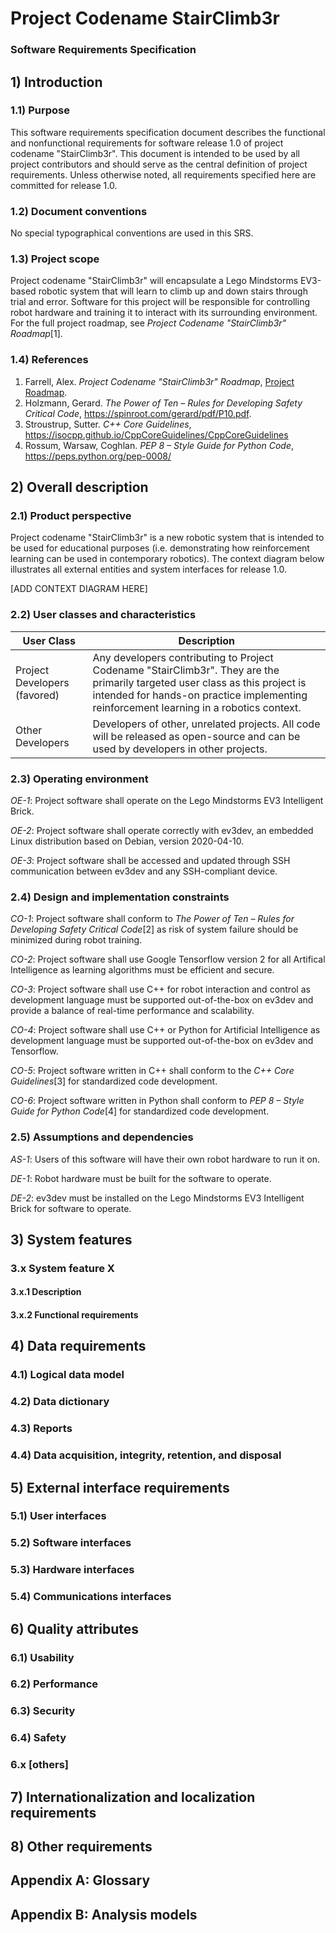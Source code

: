 # Project Codename StairClimb3r 
### Software Requirements Specification


## 1) Introduction
### 1.1) Purpose
This software requirements specification document describes the functional and nonfunctional requirements for software release 1.0 of project codename "StairClimb3r". This document is intended to be used by all project contributors and should serve as the central definition of project requirements. Unless otherwise noted, all requirements specified here are committed for release 1.0.


### 1.2) Document conventions
No special typographical conventions are used in this SRS.


### 1.3) Project scope
Project codename "StairClimb3r" will encapsulate a Lego Mindstorms EV3-based robotic system that will learn to climb up and down stairs through trial and error. Software for this project will be responsible for controlling robot hardware and training it to interact with its surrounding environment. For the full project roadmap, see *Project Codename "StairClimb3r" Roadmap*[1].


### 1.4) References
1. Farrell, Alex. *Project Codename "StairClimb3r" Roadmap*, [Project Roadmap](../PROJECT_VISION/ROADMAP.md).
2. Holzmann, Gerard. *The Power of Ten – Rules for Developing Safety Critical Code*, https://spinroot.com/gerard/pdf/P10.pdf.
3. Stroustrup, Sutter. *C++ Core Guidelines*, https://isocpp.github.io/CppCoreGuidelines/CppCoreGuidelines
4. Rossum, Warsaw, Coghlan. *PEP 8 – Style Guide for Python Code*, https://peps.python.org/pep-0008/


## 2) Overall description
### 2.1) Product perspective
Project codename "StairClimb3r" is a new robotic system that is intended to be used for educational purposes (i.e. demonstrating how reinforcement learning can be used in contemporary robotics). The context diagram below illustrates all external entities and system interfaces for release 1.0.

[ADD CONTEXT DIAGRAM HERE]


### 2.2) User classes and characteristics
| User Class | Description |
|------------|-------------|
| Project Developers (favored) | Any developers contributing to Project Codename "StairClimb3r". They are the primarily targeted user class as this project is intended for hands-on practice implementing reinforcement learning in a robotics context. | 
| Other Developers | Developers of other, unrelated projects. All code will be released as open-source and can be used by developers in other projects. |


### 2.3) Operating environment
*OE-1*: Project software shall operate on the Lego Mindstorms EV3 Intelligent Brick.

*OE-2*: Project software shall operate correctly with ev3dev, an embedded Linux distribution based on Debian, version 2020-04-10.

*OE-3*: Project software shall be accessed and updated through SSH communication between ev3dev and any SSH-compliant device.


### 2.4) Design and implementation constraints
*CO-1*: Project software shall conform to *The Power of Ten – Rules for Developing Safety Critical Code*[2] as risk of system failure should be minimized during robot training.

*CO-2*: Project software shall use Google Tensorflow version 2 for all Artifical Intelligence as learning algorithms must be efficient and secure.

*CO-3*: Project software shall use C++ for robot interaction and control as development language must be supported out-of-the-box on ev3dev and provide a balance of real-time performance and scalability.

*CO-4*: Project software shall use C++ or Python for Artificial Intelligence as development language must be supported out-of-the-box on ev3dev and Tensorflow.

*CO-5*: Project software written in C++ shall conform to the *C++ Core Guidelines*[3] for standardized code development.

*CO-6*: Project software written in Python shall conform to *PEP 8 – Style Guide for Python Code*[4] for standardized code development.


### 2.5) Assumptions and dependencies
*AS-1*: Users of this software will have their own robot hardware to run it on.

*DE-1*: Robot hardware must be built for the software to operate.

*DE-2*: ev3dev must be installed on the Lego Mindstorms EV3 Intelligent Brick for software to operate.


## 3) System features
### 3.x System feature X
#### 3.x.1 Description
#### 3.x.2 Functional requirements


## 4) Data requirements
### 4.1) Logical data model


### 4.2) Data dictionary


### 4.3) Reports


### 4.4) Data acquisition, integrity, retention, and disposal


## 5) External interface requirements
### 5.1) User interfaces


### 5.2) Software interfaces


### 5.3) Hardware interfaces


### 5.4) Communications interfaces


## 6) Quality attributes
### 6.1) Usability


### 6.2) Performance


### 6.3) Security


### 6.4) Safety


### 6.x [others]


## 7) Internationalization and localization requirements


## 8) Other requirements


## Appendix A: Glossary


## Appendix B: Analysis models
